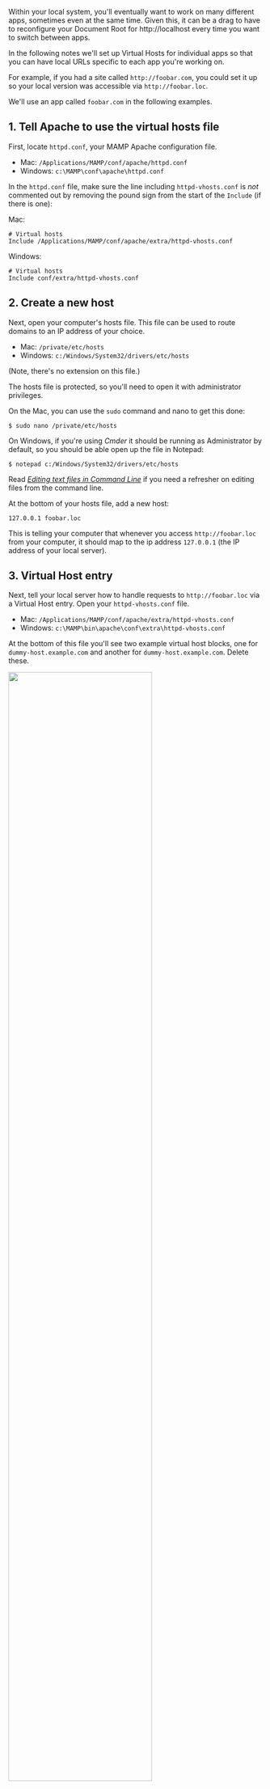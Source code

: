 Within your local system, you'll eventually want to work on many different apps, sometimes even at the same time. Given this, it can be a drag to have to reconfigure your Document Root for http://localhost every time you want to switch between apps.

In the following notes we'll set up Virtual Hosts for individual apps so that you can have local URLs specific to each app you're working on.

For example, if you had a site called `http://foobar.com`, you could set it up so your local version was accessible via `http://foobar.loc`.

We'll use an app called `foobar.com` in the following examples.


## 1. Tell Apache to use the virtual hosts file

First, locate `httpd.conf`, your MAMP Apache configuration file.

* Mac: `/Applications/MAMP/conf/apache/httpd.conf`
* Windows: `c:\MAMP\conf\apache\httpd.conf`

In the `httpd.conf` file, make sure the line including `httpd-vhosts.conf` is *not* commented out by removing the pound sign from the start of the `Include` (if there is one):

Mac:

	# Virtual hosts
	Include /Applications/MAMP/conf/apache/extra/httpd-vhosts.conf

Windows:
	
	# Virtual hosts
	Include conf/extra/httpd-vhosts.conf


## 2. Create a new host

Next, open your computer's hosts file. This file can be used to route domains to an IP address of your choice. 

* Mac: `/private/etc/hosts`
* Windows: `c:/Windows/System32/drivers/etc/hosts`

(Note, there's no extension on this file.)

The hosts file is protected, so you'll need to open it with administrator privileges. 

On the Mac, you can use the `sudo` command and nano to get this done:

	$ sudo nano /private/etc/hosts

On Windows, if you're using *Cmder* it should be running as Administrator by default, so you should be able open up the file in Notepad:

	$ notepad c:/Windows/System32/drivers/etc/hosts

Read [*Editing text files in Command Line*](https://github.com/susanBuck/notes/blob/master/07_SysAdmin/999_Editing_text_files_in_CL.md) if you need a refresher on editing files from the command line.

At the bottom of your hosts file, add a new host:

	127.0.0.1 foobar.loc
	
This is telling your computer that whenever you access `http://foobar.loc` from your computer, it should map to the ip address `127.0.0.1` (the IP address of your local server).
	

## 3. Virtual Host entry

Next, tell your local server how to handle requests to `http://foobar.loc` via a Virtual Host entry. Open your `httpd-vhosts.conf` file.

* Mac: `/Applications/MAMP/conf/apache/extra/httpd-vhosts.conf`
* Windows: `c:\MAMP\bin\apache\conf\extra\httpd-vhosts.conf`

At the bottom of this file you'll see two example virtual host blocks, one for `dummy-host.example.com` and another for `dummy-host.example.com`. Delete these.

<img src='http://making-the-internet.s3.amazonaws.com/vc-vhost-examples@2x.png' class='' style='max-width:728px; width:75%' alt=''>

Now, add your own virtual host block:

	<VirtualHost *:80>
		ServerName foobar.loc
		DocumentRoot /Users/Documents/Sites/foobar.com
		<Directory /Users/Documents/Sites/foobar.com>
			Options Indexes FollowSymLinks MultiViews
			AllowOverride All
			Order allow,deny
			allow from all
		</Directory>
	</VirtualHost>
	

Be sure to change the following:

1. `ServerName` (use `.loc` or `.dev` to distinguish it from the live TLD)
2. `DocumentRoot` (point it to the app directory in your document root)
3. `Directory` (same as `DocumentRoot`)

Note, the above assumes you're running on Port 80 (`*:80`). If you're running your local Apache on a different port, make that edit.

This is what your `httpd-vhosts.conf` file should look like when you're done:

<img src='http://making-the-internet.s3.amazonaws.com/vc-vhosts-done@2x.png' class='' style='max-width:726px; width:75%' alt=''>

**Restart your local server** and test out your local URL. 

Make sure you explicitly type in `http://foobar.loc` with `http://` at the beginning. If you don't, your browser may just try and do a web search for `foobar.loc` because it does not recognize `.loc` as a domain extension. 

### Summary (to be repeated every time you want to add a new app):
+ Add a new local URL in your computer's `host` file.
+ Add a new `<VirtualHost>` record block in MAMP/Apache's `httpd-vhosts.conf` file.

Note how it's only Steps 2 and 3 above that need to be repeated for any new apps. Step 1 is a one time deal to get virtual hosts working.


### Tips
* Make shortcuts to `httpd-vhosts.conf` and `hosts` for quick access in the future.
* [MAMP Pro ($59)](http://www.mamp.info/en/mamp-pro/) offers a point and click interface to quickly edit hosts, in addition to [other features](http://www.mamp.info/en/mamp-pro/features/matrix.html).
* If you run into any problems, check your Apache error log.



